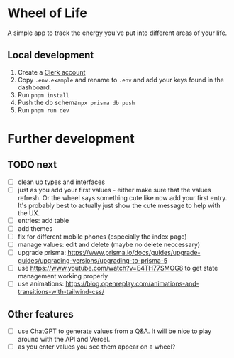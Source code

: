 # Wheel of Life
A simple app to track the energy you've put into different areas of your life.

## Local development

1. Create a [Clerk account](https://dashboard.clerk.dev/sign-up)
2. Copy `.env.example` and rename to `.env` and add your keys found in the dashboard.
3. Run `pnpm install`
4. Push the db schema`npx prisma db push`
4. Run `pnpm run dev`

# Further development

## TODO next
- [ ] clean up types and interfaces
- [ ] just as you add your first values - either make sure that the values refresh. Or the wheel says something cute like now add your first entry. It's probably best to actually just show the cute message to help with the UX.
- [ ] entries: add table
- [ ] add themes
- [ ] fix for different mobile phones (especially the index page)
- [ ] manage values: edit and delete (maybe no delete neccessary)
- [ ] upgrade prisma: https://www.prisma.io/docs/guides/upgrade-guides/upgrading-versions/upgrading-to-prisma-5
- [ ] use https://www.youtube.com/watch?v=E4TH77SMOG8 to get state management working properly
- [ ] use animations: https://blog.openreplay.com/animations-and-transitions-with-tailwind-css/

## Other features
- [ ] use ChatGPT to generate values from a Q&A. It will be nice to play around with the API and Vercel. 
- [ ] as you enter values you see them appear on a wheel?